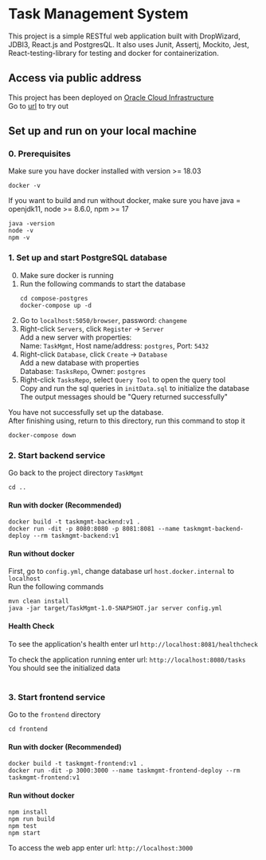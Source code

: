 # Task Management System
This project is a simple RESTful web application built with DropWizard, JDBI3, React.js and PostgresQL. It also uses Junit, Assertj, Mockito, Jest, React-testing-library for testing and docker for containerization.

## Access via public address
This project has been deployed on [Oracle Cloud Infrastructure](https://www.oracle.com/cloud/)   
Go to [url](https://www.oracle.com/cloud/) to try out

## Set up and run on your local machine

### 0. Prerequisites
Make sure you have docker installed with version >= 18.03
```
docker -v 
```
If you want to build and run without docker, make sure you have java = openjdk11, node >= 8.6.0, npm >= 17
```
java -version 
node -v 
npm -v 
```

### 1. Set up and start PostgreSQL database
0. Make sure docker is running
1. Run the following commands to start the database
   ```
   cd compose-postgres 
   docker-compose up -d 
   ```
2. Go to `localhost:5050/browser`, password: `changeme`
3. Right-click `Servers`, click `Register` -> `Server`   
   Add a new server with properties:  
   Name: `TaskMgmt`, Host name/address: `postgres`, Port: `5432`
4. Right-click `Database`, click `Create` -> `Database`   
   Add a new database with properties   
   Database: `TasksRepo`, Owner: `postgres`   
5. Right-click `TasksRepo`, select `Query Tool` to open the query tool   
   Copy and run the sql queries in `initData.sql` to initialize the database   
   The output messages should be "Query returned successfully"    

You have not successfully set up the database.   
After finishing using, return to this directory, run this command to stop it
```
docker-compose down 
```

### 2. Start backend service
Go back to the project directory `TaskMgmt`
```
cd ..
```
#### Run with docker (Recommended)
```
docker build -t taskmgmt-backend:v1 . 
docker run -dit -p 8080:8080 -p 8081:8081 --name taskmgmt-backend-deploy --rm taskmgmt-backend:v1 
```

#### Run without docker
First, go to `config.yml`, change database url `host.docker.internal` to `localhost`   
Run the following commands
```
mvn clean install 
java -jar target/TaskMgmt-1.0-SNAPSHOT.jar server config.yml 
```

#### Health Check
To see the application's health enter url `http://localhost:8081/healthcheck`

To check the application running enter url: `http://localhost:8080/tasks`   
You should see the initialized data   
<br/>
   
### 3. Start frontend service
Go to the `frontend` directory
```
cd frontend
```

#### Run with docker (Recommended)
```
docker build -t taskmgmt-frontend:v1 . 
docker run -dit -p 3000:3000 --name taskmgmt-frontend-deploy --rm taskmgmt-frontend:v1 
```

#### Run without docker
```
npm install 
npm run build 
npm test 
npm start 
```

To access the web app enter url: `http://localhost:3000`   
